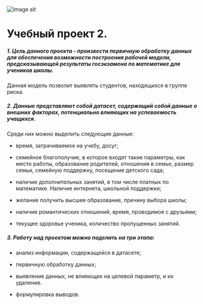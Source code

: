 ![Image alt](https://github.com/Andrew200212/Images/blob/main/Board.jpg)
# Учебный проект 2.
##### 1. Цель данного проекта - произвести первичную обработку данных для обеспечения возможности построения рабочей модели, предсказывающей результаты госэкзамена по математике для учеников школы.

Данная модель позволит выявлять студентов, находящихся в группе риска.

##### 2. Данные представляют собой датасет, содержащий собой данные о внешних факторах, потенциально влияющих на успеваемость учащихся.

Среди них можно выделить следующие данные:

- время, затрачиваемое на учебу, досуг;

- семейное благополучие, в которое входят такие параметры, как место работы, образование родителей, отношения в семье,
размер семьи, семейную поддержку, посещение детского сада;

- наличие дополнительных занятий, в том числе платных по математике. Наличие интернета, школьной поддержки;

- желание получить высшее образование, причину выбора школы;

- наличие романтических отношений, время, проводимое с друзьями;

- текущее здоровье ученика, количество пропущенных занятий.

##### 3. Работу над проектом можно поделить на три этапа:

- анализ информации, содержащейся в датасете;

- первичную обработку данных;

- выявление данных, не влияющих на целевой параметр, и их удаление.

- формулировка выводов.
